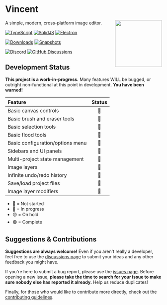 # Vincent

<img src="https://raw.githubusercontent.com/JackDotJS/vincent/main/src-tauri/icons/128x128@2x.png" align="right" height="150px">

A simple, modern, cross-platform image editor.

<a href="https://www.typescriptlang.org/"><img src="https://img.shields.io/badge/TypeScript-000?style=for-the-badge&logoColor=white&logo=typescript&color=2F73BF" alt="TypeScript" /></a>
<a href="https://www.solidjs.com/"><img src="https://img.shields.io/badge/SolidJS-335d92?style=for-the-badge&logo=solid" alt="SolidJS" /></a>
<a href="https://www.electronjs.org/"><img src="https://img.shields.io/badge/Electron-1b1c26?style=for-the-badge&logoColor=9feaf9&logo=electron" alt="Electron" /></a>

<a href="../../releases"><img src="https://img.shields.io/github/downloads/JackDotJS/vincent/total?style=for-the-badge" alt="Downloads" /></a>
<a href="../../actions/workflows/dist-snapshot.yml"><img src="https://img.shields.io/github/actions/workflow/status/JackDotJS/vincent/dist-snapshot.yml?branch=main&label=SNAPSHOT%20BUILDS&style=for-the-badge" alt="Snapshots" /></a>

<a href="https://discord.gg/s5nQBxFPp2"><img src="https://img.shields.io/discord/803584639541313577?label=Chat&color=5865F2&logo=discord&logoColor=ffffff&style=for-the-badge" alt="Discord" /></a>
<a href="../../discussions"><img src="https://img.shields.io/github/discussions/JackDotJS/vincent?label=Discussions&color=1B1F24&logo=github&logoColor=ffffff&style=for-the-badge" alt="GitHub Discussions" /></a>

## Development Status

**This project is a work-in-progress.** Many features WILL be bugged, or outright non-functional at this point in development. **You have been warned!**

<!-- 🔴🔵🟡🟢  -->

| Feature | Status |
| :-- | :---: |
| Basic canvas controls | 🔴 |
| Basic brush and eraser tools | 🔴 |
| Basic selection tools | 🔴 |
| Basic flood tools | 🔴 |
| Basic configuration/options menu | 🔵 |
| Sidebars and UI panels | 🔴 |
| Multi-project state management | 🔴 |
| Image layers | 🔴 |
| Infinite undo/redo history | 🔴 |
| Save/load project files | 🔴 |
| Image layer modifiers | 🔴 |

- 🔴 = Not started
- 🔵 = In progress
- 🟡 = On hold
- 🟢 = Complete

## Suggestions & Contributions

**Suggestions are always welcome!** Even if you aren't really a developer, feel free to use the [discussions page](../../discussions) to submit your ideas and any other feedback you might have.

If you're here to submit a bug report, please use the [issues page](../../issues). Before opening a new issue, **please take the time to search for your issue to make sure nobody else has reported it already.** Help us reduce duplicates!

Finally, for those who would like to contribute more directly, check out the [contributing guidelines](CONTRIBUTING.md).

